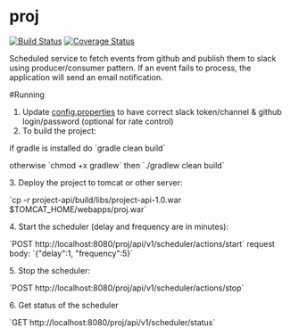 # proj
[![Build Status](https://travis-ci.org/julesbond007/proj.svg?branch=master)](https://travis-ci.org/julesbond007/proj)
[![Coverage Status](https://coveralls.io/repos/github/julesbond007/proj/badge.svg?branch=master)](https://coveralls.io/github/julesbond007/proj?branch=master)

Scheduled service to fetch events from github and publish them to slack using producer/consumer pattern.  If an event fails to process, the application will send an email notification.

#Running
1. Update [config.properties](https://github.com/julesbond007/events-scheduler/blob/master/project-service/src/main/resources/config.properties) to have correct slack token/channel & github login/password (optional for rate control)
2. To build the project:
  <p>if gradle is installed do `gradle clean build`</p>
  <p>otherwise `chmod +x gradlew` then `./gradlew clean build`</p>
3. Deploy the project to tomcat or other server: 
  <p>`cp -r project-api/build/libs/project-api-1.0.war $TOMCAT_HOME/webapps/proj.war`</p>
4. Start the scheduler (delay and frequency are in minutes): 
  <p>`POST http://localhost:8080/proj/api/v1/scheduler/actions/start` request body: `{"delay":1, "frequency":5}`</p>
5. Stop the scheduler: 
  <p>`POST http://localhost:8080/proj/api/v1/scheduler/actions/stop`</p>
6. Get status of the scheduler
  <p>`GET http://localhost:8080/proj/api/v1/scheduler/status`</p>
